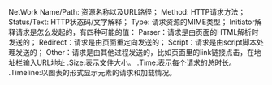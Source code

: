 NetWork
  Name/Path: 资源名称以及URL路径；
  Method: HTTP请求方法；
  Status/Text: HTTP状态码/文字解释；
  Type: 请求资源的MIME类型；
  Initiator解释请求是怎么发起的，有四种可能的值：
    Parser：请求是由页面的HTML解析时发送的；
    Redirect：请求是由页面重定向发送的；
    Script：请求是由script脚本处理发送的；
    Other：请求是由其他过程发送的，比如页面里的link链接点击，在地址栏输入URL地址
  .Size:表示文件大小。
  .Time:表示每个请求的总时长。
  .Timeline:以图表的形式显示元素的请求和加载情况。
